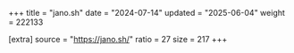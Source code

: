 +++
title = "jano.sh"
date = "2024-07-14"
updated = "2025-06-04"
weight = 222133

[extra]
source = "https://jano.sh/"
ratio = 27
size = 217
+++
